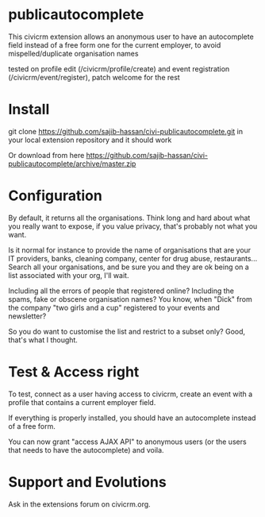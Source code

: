 publicautocomplete
==================

This civicrm extension allows an anonymous user to have an autocomplete field instead of a free form one for the current employer, to avoid mispelled/duplicate organisation names

tested on profile edit (/civicrm/profile/create) and event registration (/civicrm/event/register), patch welcome for the rest

Install
======

git clone https://github.com/sajib-hassan/civi-publicautocomplete.git in your local extension repository and it should work

Or download from here https://github.com/sajib-hassan/civi-publicautocomplete/archive/master.zip


Configuration
=============

By default, it returns all the organisations. 
Think long and hard about what you really want to expose, if you value privacy, that's probably not what you want.

Is it normal for instance to provide the name of organisations that are your IT providers, banks, cleaning company, center for drug abuse, restaurants... 
Search all your organisations, and be sure you and they are ok being on a list associated with your org, I'll wait.

Including all the errors of people that registered online? Including the spams, fake or obscene organisation names? You know, when "Dick" from the company "two girls and a cup" registered to your events and newsletter?

So you do want to customise the list and restrict to a subset only? Good, that's what I thought.


Test & Access right
===================

To test, connect as a user having access to civicrm, create an event with a profile that contains a current employer field.

If everything is properly installed, you should have an autocomplete instead of a free form. 

You can now grant "access AJAX API" to anonymous users (or the users that needs to have the autocomplete) and voila.

Support and Evolutions
=====================
Ask in the extensions forum on civicrm.org.